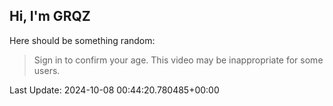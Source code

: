 ## Hi, I'm GRQZ
Here should be something random:  
> Sign in to confirm your age. This video may be inappropriate for some users.


Last Update: 2024-10-08 00:44:20.780485+00:00
